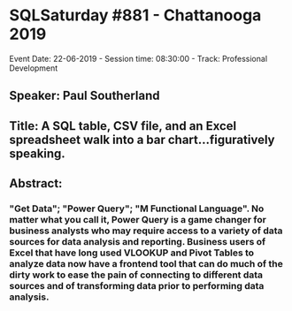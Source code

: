 # SQLSaturday #881 - Chattanooga 2019
Event Date: 22-06-2019 - Session time: 08:30:00 - Track: Professional Development
## Speaker: Paul Southerland
## Title: A SQL table, CSV file, and an Excel spreadsheet walk into a bar chart...figuratively speaking.
## Abstract:
### "Get Data"; "Power Query"; "M Functional Language".  No matter what you call it, Power Query is a game changer for business analysts who may require access to a variety of data sources for data analysis and reporting.  Business users of Excel that have long used VLOOKUP and Pivot Tables to analyze data now have a frontend tool that can do much of the dirty work to ease the pain of connecting to different data sources and of transforming data prior to performing data analysis.

